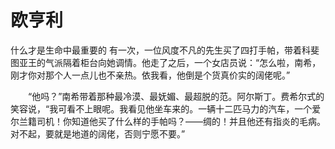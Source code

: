 # 欧亨利
什么才是生命中最重要的
有一次，一位风度不凡的先生买了四打手帕，带着科斐图亚王的气派隔着柜台向她调情。他走了之后，一个女店员说：“怎么啦，南希，刚才你对那个人一点儿也不亲热。依我看，他倒是个货真价实的阔佬呢。”

　　“他吗？”南希带着那种最冷漠、最妩媚、最超脱的范。阿尔斯丁。费希尔式的笑容说，“我可看不上眼呢。我看见他坐车来的。一辆十二匹马力的汽车，一个爱尔兰籍司机！你知道他买了什么样的手帕吗？——绸的！并且他还有指炎的毛病。对不起，要就是地道的阔佬，否则宁愿不要。”


